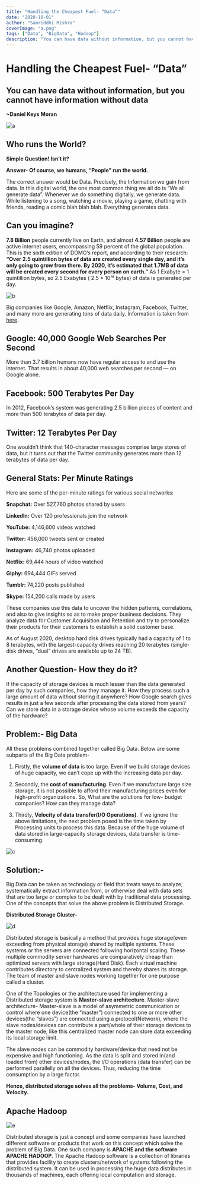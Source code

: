 ```yaml
---
title: "Handling the Cheapest Fuel- “Data”"
date: "2020-10-01"
author: "Samriddhi Mishra"
coverImage: "a.png"
tags: ["Data", "BigData", "Hadoop"]
description: "You can have data without information, but you cannot have information without data. Large amount of data generated per data, the issues in handling. How the big companies manage and analyze huge amount of data?"
---
```


# Handling the Cheapest Fuel- “Data”

## You can have data without information, but you cannot have information without data

 **~Daniel Keys Moran**
 
![a](a.png)

## Who runs the World?
**Simple Question! Isn’t it?**

**Answer- Of course, we humans, “People” run the world.**

The correct answer would be Data. Precisely, the Information we gain from data. In this digital world, the one most common thing we all do is
“We all generate data”. Whenever we do something digitally, we generate data. While listening to a song, watching a movie, playing a game, chatting with friends, reading a comic blah blah blah. Everything generates data.
## Can you imagine?

**7.8 Billion** people currently live on Earth, and almost **4.57 Billion** people are active internet users, encompassing 59 percent of the global population.
This is the sixth edition of DOMO’s report, and according to their research:
**“Over 2.5 quintillion bytes of data are created every single day, and it’s only going to grow from there. By 2020, it’s estimated that 1.7MB of data will be created every second for every person on earth.”**
As 1 Exabyte = 1 quintillion bytes, so 2.5 Exabytes ( 2.5 * 10¹⁸ bytes) of data is generated per day.

![b](b.png)

Big companies like Google, Amazon, Netflix, Instagram, Facebook, Twitter, and many more are generating tons of data daily. 
Information is taken from [here](https://www.smartdatacollective.com/how-much-big-data-companies-make-on-internet/).

## Google: 40,000 Google Web Searches Per Second
More than 3.7 billion humans now have regular access to and use the internet. That results in about 40,000 web searches per second — on Google alone.

## Facebook: 500 Terabytes Per Day
In 2012, Facebook’s system was generating 2.5 billion pieces of content and more than 500 terabytes of data per day.

## Twitter: 12 Terabytes Per Day
One wouldn’t think that 140-character messages comprise large stores of data, but it turns out that the Twitter community generates more than 12 terabytes of data per day.

## General Stats: Per Minute Ratings
Here are some of the per-minute ratings for various social networks:

**Snapchat:** Over 527,760 photos shared by users

**LinkedIn:** Over 120 professionals join the network

**YouTube:** 4,146,600 videos watched

**Twitter:** 456,000 tweets sent or created

**Instagram:** 46,740 photos uploaded

**Netflix:** 69,444 hours of video watched

**Giphy:** 694,444 GIFs served

**Tumblr:** 74,220 posts published

**Skype:** 154,200 calls made by users

These companies use this data to uncover the hidden patterns, correlations, and also to give insights so as to make proper business decisions. They analyze data for Customer Acquisition and Retention and try to personalize their products for their customers to establish a solid customer base.

As of August 2020, desktop hard disk drives typically had a capacity of 1 to 8 terabytes, with the largest-capacity drives reaching 20 terabytes (single-disk drives, “dual” drives are available up to 24 TB).

## Another Question- How they do it?
If the capacity of storage devices is much lesser than the data generated per day by such companies, how they manage it. How they process such a large amount of data without storing it anywhere? How Google search gives results in just a few seconds after processing the data stored from years? Can we store data in a storage device whose volume exceeds the capacity of the hardware?

## Problem:- Big Data
All these problems combined together called Big Data. Below are some subparts of the Big Data problem-
1) Firstly, the **volume of data** is too large. Even if we build storage devices of huge capacity, we can’t cope up with the increasing data per day.

2) Secondly, the **cost of manufacturing**. Even if we manufacture large size storage, it is not possible to afford their manufacturing prices even for high-profit organizations. So, What are the solutions for low- budget companies? How can they manage data?

3) Thirdly, **Velocity of data transfer(I/O Operations)**. If we ignore the above limitations, the next problem posed is the time taken by Processing units to process this data. Because of the huge volume of data stored in large-capacity storage devices, data transfer is time-consuming.

![c](c.png)

## Solution:-

Big Data can be taken as technology or field that treats ways to analyze, systematically extract information from, or otherwise deal with data sets that are too large or complex to be dealt with by traditional data processing.
One of the concepts that solve the above problem is Distributed Storage.

**Distributed Storage Cluster-**

![d](d.png)

Distributed storage is basically a method that provides huge storage(even exceeding from physical storage) shared by multiple systems. These systems or the servers are connected following horizontal scaling. These multiple commodity server hardwares are comparatively cheap than optimized servers with large storage(Hard Disk). Each virtual machine contributes directory to centralized system and thereby shares its storage. The team of master and slave nodes working together for one purpose called a cluster.

One of the Topologies or the architecture used for implementing a Distributed storage system is **Master-slave architecture**.
Master-slave architecture- Master-slave is a model of asymmetric communication or control where one device(the “master”) connected to one or more other devices(the “slaves”) are connected using a protocol(Network), where the slave nodes/devices can contribute a part/whole of their storage devices to the master node, like this centralized master node can store data exceeding its local storage limit.

The slave nodes can be commodity hardware/device that need not be expensive and high functioning.
As the data is split and stored in(and loaded from) other devices/nodes, the I/O operations (data transfer) can be performed parallelly on all the devices. Thus, reducing the time consumption by a large factor.

**Hence, distributed storage solves all the problems- Volume, Cost, and Velocity.**

## Apache Hadoop
![e](e.png)

Distributed storage is just a concept and some companies have launched different software or products that work on this concept which solve the problem of Big Data. One such company is **APACHE and the software APACHE HADOOP**.
The Apache Hadoop software is a collection of libraries that provides facility to create clusters/network of systems following the distributed system. It can be used in processing the huge data distributes in thousands of machines, each offering local computation and storage.
